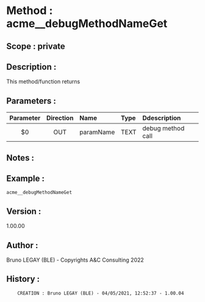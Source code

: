 ﻿# **Method :** acme__debugMethodNameGet
## **Scope :** private
## **Description :** 
This method/function returns
## **Parameters :** 
| Parameter | Direction | Name | Type | Ddescription | 
|:----:|:----:|:----|:----|:----| 
| $0 | OUT | paramName | TEXT | debug method call | 

## **Notes :** 

## **Example :** 
```
acme__debugMethodNameGet
```
## **Version :** 
1.00.00
## **Author :** 
Bruno LEGAY (BLE) - Copyrights A&C Consulting 2022
## **History :** 
 
        CREATION : Bruno LEGAY (BLE) - 04/05/2021, 12:52:37 - 1.00.04
